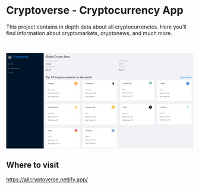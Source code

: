 # Cryptoverse - Cryptocurrency App

This project contains in depth data about all cryptocurrencies. Here you’ll find information about cryptomarkets, cryptonews, and much more.

<br>

![](src/images/project_cover.png)

## Where to visit

https://allcryptoverse.netlify.app/
